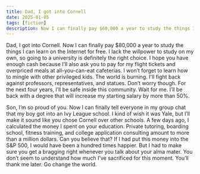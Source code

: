 ```yaml
---
title: Dad, I got into Cornell 
date: 2025-01-05
tags: [fiction]
description: Now I can finally pay $60,000 a year to study the things I can learn on the Internet for free.
---
```


Dad, I got into Cornell. Now I can finally pay $80,000 a year to study the things I can learn on the Internet for free. I lack the willpower to study on my own, so going to a university is definitely the right choice. I hope you have enough cash because I’ll also ask you to pay for my flight tickets and overpriced meals at all-you-can-eat cafeterias. I won’t forget to learn how to mingle with other privileged kids. The world is burning. I'll fight back against professors, representatives, and statues. Don’t worry though. For the next four years, I’ll be safe inside this community. Wait for me. I’ll be back with a degree that will increase my starting salary by more than 50%. 

Son, I’m so proud of you. Now I can finally tell everyone in my group chat that my boy got into an Ivy League school. I kind of wish it was Yale, but I’ll make it sound like you chose Cornell over other schools. A few days ago, I calculated the money I spent on your education. Private tutoring, boarding school, fitness training, and college application consulting amount to more than a million dollars. Can you believe that? If I had put this money into the S&P 500, I would have been a hundred times happier. But I had to make sure you get a bragging right whenever you talk about your alma mater. You don’t seem to understand how much I’ve sacrificed for this moment. You’ll thank me later. Go change the world.